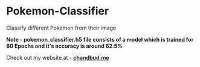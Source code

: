 # Pokemon-Classifier
Classify different Pokemon from their image

**Note - pokemon_classifier.h5 file consists of a model which is trained for 60 Epochs and it's accuracy is around 62.5%**

Check out my website at - **[chandbud.me](https://chandbud.me)**
